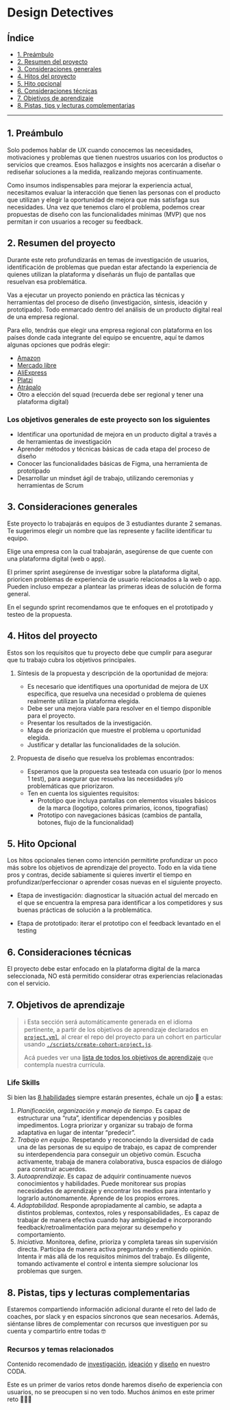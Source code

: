 # Design Detectives

## Índice

* [1. Preámbulo](#1-preámbulo)
* [2. Resumen del proyecto](#2-resumen-del-proyecto)
* [3. Consideraciones generales](#3-consideraciones-generales)
* [4. Hitos del proyecto](#4-hitos-del-proyecto)
* [5. Hito opcional](#5-hito-opcional)
* [6. Consideraciones técnicas](#6-consideraciones-técnicas)
* [7. Objetivos de aprendizaje](#7-objetivos-de-aprendizaje)
* [8. Pistas, tips y lecturas complementarias](#8-pistas-tips-y-lecturas-complementarias)

---

## 1. Preámbulo

Solo podemos hablar de UX cuando conocemos las necesidades, motivaciones y problemas
que tienen nuestros usuarios con los productos o servicios que creamos. Esos hallazgos
e insights nos acercarán a diseñar o rediseñar soluciones a la medida, realizando
mejoras continuamente.

Como insumos indispensables para mejorar la experiencia actual, necesitamos evaluar
la interacción que tienen las personas con el producto que utilizan y elegir la
oportunidad de mejora que más satisfaga sus necesidades. Una vez que tenemos claro
el problema, podemos crear propuestas de diseño con las funcionalidades mínimas (MVP)
que nos permitan ir con usuarios a recoger su feedback.

## 2. Resumen del proyecto

Durante este reto profundizarás en temas de investigación de usuarios, identificación
de problemas que puedan estar afectando la experiencia de quienes utilizan la plataforma
y diseñarás un flujo de pantallas que resuelvan esa problemática.

Vas a ejecutar un proyecto poniendo en práctica las técnicas y herramientas del proceso
de diseño (investigación, síntesis, ideación y prototipado). Todo enmarcado
dentro del análisis de un producto digital real de una empresa regional.

Para ello, tendrás que elegir una empresa regional con plataforma en los
países donde cada integrante del equipo se encuentre, aquí te damos algunas
opciones que podrás elegir:

* [Amazon](https://www.amazon.com/-/es/)
* [Mercado libre](https://mercadolibre.com/)
* [AliExpress](https://es.aliexpress.com/)
* [Platzi](https://platzi.com/)
* [Atrápalo](https://www.atrapalo.com/)
* Otro a elección del squad (recuerda debe ser regional y tener una plataforma digital)

### Los objetivos generales de este proyecto son los siguientes

* Identificar una oportunidad de mejora en un producto digital a través a de
  herramientas de investigación
* Aprender métodos y técnicas básicas de cada etapa del proceso de diseño
* Conocer las funcionalidades básicas de Figma, una herramienta de prototipado
* Desarrollar un mindset ágil de trabajo, utilizando ceremonias y herramientas
  de Scrum

## 3. Consideraciones generales

Este proyecto lo trabajarás en equipos de 3 estudiantes durante 2 semanas.
Te sugerimos elegir un nombre que las represente y facilite identificar tu equipo.

Elige una empresa con la cual trabajarán, asegúrense de que cuente con una
plataforma digital (web o app).

El primer sprint asegúrense de investigar sobre la plataforma digital,
prioricen problemas de experiencia de usuario relacionados a la web o app.
Pueden incluso empezar a plantear las primeras ideas de solución de forma general.

En el segundo sprint recomendamos que te enfoques en el prototipado y
testeo de la propuesta.

## 4. Hitos del proyecto

Estos son los requisitos que tu proyecto debe que cumplir para asegurar que tu
trabajo cubra los objetivos principales.

1. Síntesis de la propuesta y descripción de la oportunidad de mejora:
   - Es necesario que identifiques una oportunidad de mejora de UX específica,
    que resuelva una necesidad o problema de quienes realmente utilizan la
    plataforma elegida.
   - Debe ser una mejora viable para resolver en el tiempo
    disponible para el proyecto.
   - Presentar los resultados de la investigación.
   - Mapa de priorización que muestre el problema u oportunidad elegida.
   - Justificar y detallar las funcionalidades de la solución.

2. Propuesta de diseño que resuelva los problemas encontrados:
   - Esperamos que la propuesta sea testeada con usuario (por lo menos 1 test),
    para asegurar que resuelva las necesidades y/o problemáticas que priorizaron.
   - Ten en cuenta los siguientes requisitos:
      + Prototipo que incluya pantallas con elementos visuales básicos de la
      marca (logotipo, colores primarios, íconos, tipografías)
      + Prototipo con navegaciones básicas (cambios de pantalla, botones,
      flujo de la funcionalidad)

## 5. Hito Opcional

Los hitos opcionales tienen como intención permitirte profundizar un poco más
sobre los objetivos de aprendizaje del proyecto. Todo en la vida tiene pros y
contras, decide sabiamente si quieres invertir el tiempo en
profundizar/perfeccionar o aprender cosas nuevas en el siguiente proyecto.

* Etapa de investigación: diagnosticar la situación actual del mercado en el
  que se encuentra la empresa para identificar a los competidores y sus buenas
  prácticas de solución a la problemática.

* Etapa de prototipado: iterar el prototipo con el feedback levantado en el testing

## 6. Consideraciones técnicas

El proyecto debe estar enfocado en la plataforma digital de la marca
seleccionada, NO está permitido considerar otras experiencias
relacionadas con el servicio.

## 7. Objetivos de aprendizaje

> ℹ️ Esta sección será automáticamente generada en el idioma pertinente, a partir
> de los objetivos de aprendizaje declarados en [`project.yml`](./project.yml),
> al crear el repo del proyecto para un cohort en particular usando
> [`./scripts/create-cohort-project.js`](../../scripts#create-cohort-project-coaches).
>
> Acá puedes ver una [lista de todos los objetivos de aprendizaje](../../learning-objectives/data.yml)
> que contempla nuestra currícula.

### Life Skills

Si bien las [8 habilidades](https://coda.io/d/UX005-Estudiantes_dar86Gsp1Ic/Life-Skills-que-desarrollaras-en-el-Bootcamp_suUoS#_luYEV)
siempre estarán presentes, échale un ojo 👀 a estas:

1. *Planificación, organización y manejo de tiempo*. Es capaz de estructurar
  una “ruta”, identificar dependencias y posibles impedimentos. Logra
  priorizar y organizar su trabajo de forma adaptativa en lugar de intentar “predecir”.
2. *Trabajo en equipo*. Respetando y reconociendo la diversidad de cada una de
  las personas de su equipo de trabajo, es capaz de comprender su
  interdependencia para conseguir un objetivo común. Escucha activamente,
  trabaja de manera colaborativa, busca espacios de diálogo para construir acuerdos.
3. *Autoaprendizaje*. Es capaz de adquirir continuamente nuevos conocimientos
  y habilidades. Puede monitorear sus propias necesidades de aprendizaje y
  encontrar los medios para intentarlo y lograrlo autónomamente. Aprende de los
  propios errores.
4. *Adaptabilidad*. Responde apropiadamente al cambio, se adapta a distintos
  problemas, contextos, roles y responsabilidades,. Es capaz de trabajar de
  manera efectiva cuando hay ambigüedad e incorporando
  feedback/retroalimentación para mejorar su desempeño y comportamiento.
5. *Iniciativa*. Monitorea, define, prioriza y completa tareas sin supervisión
  directa. Participa de manera activa preguntando y emitiendo opinión. Intenta
  ir más allá de los requisitos mínimos del trabajo. Es diligente, tomando
  activamente el control e intenta siempre solucionar los problemas que surgen.

## 8. Pistas, tips y lecturas complementarias

Estaremos compartiendo información adicional durante el reto del lado de
coaches, por slack y en espacios síncronos que sean necesarios. Además,
siéntanse libres de complementar con recursos que investiguen por su
cuenta y compartirlo entre todas 🤓

### Recursos y temas relacionados

Contenido recomendado de [investigación](https://coda.io/d/Bootcamp-UX-Contenido_dqkqk2rV9Z2/Investigacion_suHhF),
[ideación](https://coda.io/d/Bootcamp-UX-Contenido_dqkqk2rV9Z2/Ideacion_sumh5)
y [diseño](https://coda.io/d/Bootcamp-UX-Contenido_dqkqk2rV9Z2/Prototipado_suXAI#_lusmx)
en nuestro CODA.

Este es un primer de varios retos donde haremos diseño de experiencia con
usuarios, no se preocupen si no ven todo. Muchos ánimos en este primer reto 💪🏽💛

